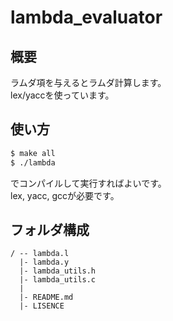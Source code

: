 lambda_evaluator
================

## 概要
ラムダ項を与えるとラムダ計算します。  
lex/yaccを使っています。

## 使い方
``` bash
$ make all
$ ./lambda
```
でコンパイルして実行すればよいです。  
lex, yacc, gccが必要です。

## フォルダ構成
```
/ -- lambda.l
  |- lambda.y
  |- lambda_utils.h
  |- lambda_utils.c
  |
  |- README.md
  |- LISENCE
```

